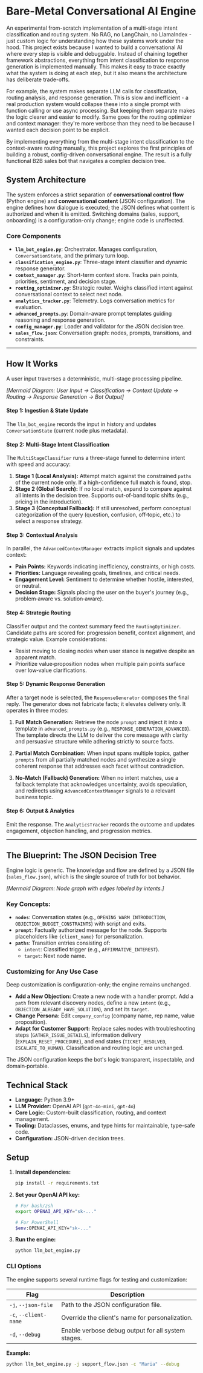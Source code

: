 # Bare-Metal Conversational AI Engine

An experimental from-scratch implementation of a multi-stage intent classification and routing system. No RAG, no LangChain, no LlamaIndex - just custom logic for understanding how these systems work under the hood.
This project exists because I wanted to build a conversational AI where every step is visible and debuggable. Instead of chaining together framework abstractions, everything from intent classification to response generation is implemented manually. This makes it easy to trace exactly what the system is doing at each step, but it also means the architecture has deliberate trade-offs.

For example, the system makes separate LLM calls for classification, routing analysis, and response generation. This is slow and inefficient - a real production system would collapse these into a single prompt with function calling or use async processing. But keeping them separate makes the logic clearer and easier to modify. Same goes for the routing optimizer and context manager: they're more verbose than they need to be because I wanted each decision point to be explicit.

By implementing everything from the multi-stage intent classification to the context-aware routing manually, this project explores the first principles of building a robust, config-driven conversational engine. The result is a fully functional B2B sales bot that navigates a complex decision tree.

## System Architecture

The system enforces a strict separation of **conversational control flow** (Python engine) and **conversational content** (JSON configuration). The engine defines how dialogue is executed; the JSON defines what content is authorized and when it is emitted. Switching domains (sales, support, onboarding) is a configuration-only change; engine code is unaffected.

### Core Components

- **`llm_bot_engine.py`**: Orchestrator. Manages configuration, `ConversationState`, and the primary turn loop.
- **`classification_engine.py`**: Three-stage intent classifier and dynamic response generator.
- **`context_manager.py`**: Short-term context store. Tracks pain points, priorities, sentiment, and decision stage.
- **`routing_optimizer.py`**: Strategic router. Weighs classified intent against conversational context to select next node.
- **`analytics_tracker.py`**: Telemetry. Logs conversation metrics for evaluation.
- **`advanced_prompts.py`**: Domain-aware prompt templates guiding reasoning and response generation.
- **`config_manager.py`**: Loader and validator for the JSON decision tree.
- **`sales_flow.json`**: Conversation graph: nodes, prompts, transitions, and constraints.

---

## How It Works

A user input traverses a deterministic, multi-stage processing pipeline.

_[Mermaid Diagram: User Input → Classification → Context Update → Routing → Response Generation → Bot Output]_

#### **Step 1: Ingestion & State Update**

The `llm_bot_engine` records the input in history and updates `ConversationState` (current node plus metadata).

#### **Step 2: Multi-Stage Intent Classification**

The `MultiStageClassifier` runs a three-stage funnel to determine intent with speed and accuracy:

1.  **Stage 1 (Local Analysis):** Attempt match against the constrained `paths` of the current node only. If a high-confidence full match is found, stop.
2.  **Stage 2 (Global Search):** If no local match, expand to compare against all intents in the decision tree. Supports out-of-band topic shifts (e.g., pricing in the introduction).
3.  **Stage 3 (Conceptual Fallback):** If still unresolved, perform conceptual categorization of the query (question, confusion, off‑topic, etc.) to select a response strategy.

#### **Step 3: Contextual Analysis**

In parallel, the `AdvancedContextManager` extracts implicit signals and updates context:

- **Pain Points:** Keywords indicating inefficiency, constraints, or high costs.
- **Priorities:** Language revealing goals, timelines, and critical needs.
- **Engagement Level:** Sentiment to determine whether hostile, interested, or neutral.
- **Decision Stage:** Signals placing the user on the buyer's journey (e.g., problem‑aware vs. solution‑aware).

#### **Step 4: Strategic Routing**

Classifier output and the context summary feed the `RoutingOptimizer`. Candidate paths are scored for: progression benefit, context alignment, and strategic value. Example considerations:

- Resist moving to closing nodes when user stance is negative despite an apparent match.
- Prioritize value‑proposition nodes when multiple pain points surface over low‑value clarifications.

#### **Step 5: Dynamic Response Generation**

After a target node is selected, the `ResponseGenerator` composes the final reply. The generator does not fabricate facts; it elevates delivery only. It operates in three modes:

1.  **Full Match Generation:** Retrieve the node `prompt` and inject it into a template in `advanced_prompts.py` (e.g., `RESPONSE_GENERATION_ADVANCED`). The template directs the LLM to deliver the core message with clarity and persuasive structure while adhering strictly to source facts.

2.  **Partial Match Combination:** When input spans multiple topics, gather `prompts` from all partially matched nodes and synthesize a single coherent response that addresses each facet without contradiction.

3.  **No‑Match (Fallback) Generation:** When no intent matches, use a fallback template that acknowledges uncertainty, avoids speculation, and redirects using `AdvancedContextManager` signals to a relevant business topic.

#### **Step 6: Output & Analytics**

Emit the response. The `AnalyticsTracker` records the outcome and updates engagement, objection handling, and progression metrics.

---

## The Blueprint: The JSON Decision Tree

Engine logic is generic. The knowledge and flow are defined by a JSON file (`sales_flow.json`), which is the single source of truth for bot behavior.

_[Mermaid Diagram: Node graph with edges labeled by intents.]_

### Key Concepts:

- **`nodes`**: Conversation states (e.g., `OPENING_WARM_INTRODUCTION`, `OBJECTION_BUDGET_CONSTRAINTS`) with script and exits.
- **`prompt`**: Factually authorized message for the node. Supports placeholders like `{client_name}` for personalization.
- **`paths`**: Transition entries consisting of:
  - `intent`: Classified trigger (e.g., `AFFIRMATIVE_INTEREST`).
  - `target`: Next node name.

### Customizing for Any Use Case

Deep customization is configuration-only; the engine remains unchanged.

- **Add a New Objection:** Create a new node with a handler prompt. Add a `path` from relevant discovery nodes, define a new `intent` (e.g., `OBJECTION_ALREADY_HAVE_SOLUTION`), and set its `target`.
- **Change Persona:** Edit `company_config` (company name, rep name, value proposition).
- **Adapt for Customer Support:** Replace sales nodes with troubleshooting steps (`GATHER_ISSUE_DETAILS`), information delivery (`EXPLAIN_RESET_PROCEDURE`), and end states (`TICKET_RESOLVED`, `ESCALATE_TO_HUMAN`). Classification and routing logic are unchanged.

The JSON configuration keeps the bot's logic transparent, inspectable, and domain‑portable.

## Technical Stack

- **Language:** Python 3.9+
- **LLM Provider:** OpenAI API (`gpt-4o-mini`, `gpt-4o`)
- **Core Logic:** Custom-built classification, routing, and context management.
- **Tooling:** Dataclasses, enums, and type hints for maintainable, type-safe code.
- **Configuration:** JSON-driven decision trees.

## Setup

1.  **Install dependencies:**

    ```sh
    pip install -r requirements.txt
    ```

2.  **Set your OpenAI API key:**

    ```sh
    # For bash/zsh
    export OPENAI_API_KEY="sk-..."

    # For PowerShell
    $env:OPENAI_API_KEY="sk-..."
    ```

3.  **Run the engine:**
    ```sh
    python llm_bot_engine.py
    ```

### CLI Options

The engine supports several runtime flags for testing and customization:

| Flag                  | Description                                        |
| --------------------- | -------------------------------------------------- |
| `-j`, `--json-file`   | Path to the JSON configuration file.               |
| `-c`, `--client-name` | Override the client's name for personalization.    |
| `-d`, `--debug`       | Enable verbose debug output for all system stages. |

**Example:**

```sh
python llm_bot_engine.py -j support_flow.json -c "Maria" --debug
```
